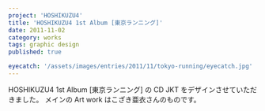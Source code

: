 ```yaml
---
project: 'HOSHIKUZU4'
title: 'HOSHIKUZU4 1st Album [東京ランニング]'
date: 2011-11-02
category: works
tags: graphic design
published: true

eyecatch: '/assets/images/entries/2011/11/tokyo-running/eyecatch.jpg'
---
```


HOSHIKUZU4 1st Album [東京ランニング] の CD JKT をデザインさせていただきました。
メインの Art work はこざき亜衣さんのものです。
